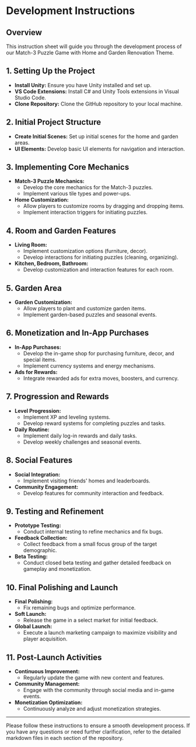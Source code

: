 # Development Instructions

## Overview
This instruction sheet will guide you through the development process of our Match-3 Puzzle Game with Home and Garden Renovation Theme.

## 1. Setting Up the Project
- **Install Unity:** Ensure you have Unity installed and set up.
- **VS Code Extensions:** Install C# and Unity Tools extensions in Visual Studio Code.
- **Clone Repository:** Clone the GitHub repository to your local machine.

## 2. Initial Project Structure
- **Create Initial Scenes:** Set up initial scenes for the home and garden areas.
- **UI Elements:** Develop basic UI elements for navigation and interaction.

## 3. Implementing Core Mechanics
- **Match-3 Puzzle Mechanics:**
  - Develop the core mechanics for the Match-3 puzzles.
  - Implement various tile types and power-ups.
- **Home Customization:**
  - Allow players to customize rooms by dragging and dropping items.
  - Implement interaction triggers for initiating puzzles.

## 4. Room and Garden Features
- **Living Room:**
  - Implement customization options (furniture, decor).
  - Develop interactions for initiating puzzles (cleaning, organizing).
- **Kitchen, Bedroom, Bathroom:**
  - Develop customization and interaction features for each room.

## 5. Garden Area
- **Garden Customization:**
  - Allow players to plant and customize garden items.
  - Implement garden-based puzzles and seasonal events.

## 6. Monetization and In-App Purchases
- **In-App Purchases:**
  - Develop the in-game shop for purchasing furniture, decor, and special items.
  - Implement currency systems and energy mechanisms.
- **Ads for Rewards:**
  - Integrate rewarded ads for extra moves, boosters, and currency.

## 7. Progression and Rewards
- **Level Progression:**
  - Implement XP and leveling systems.
  - Develop reward systems for completing puzzles and tasks.
- **Daily Routine:**
  - Implement daily log-in rewards and daily tasks.
  - Develop weekly challenges and seasonal events.

## 8. Social Features
- **Social Integration:**
  - Implement visiting friends' homes and leaderboards.
- **Community Engagement:**
  - Develop features for community interaction and feedback.

## 9. Testing and Refinement
- **Prototype Testing:**
  - Conduct internal testing to refine mechanics and fix bugs.
- **Feedback Collection:**
  - Collect feedback from a small focus group of the target demographic.
- **Beta Testing:**
  - Conduct closed beta testing and gather detailed feedback on gameplay and monetization.

## 10. Final Polishing and Launch
- **Final Polishing:**
  - Fix remaining bugs and optimize performance.
- **Soft Launch:**
  - Release the game in a select market for initial feedback.
- **Global Launch:**
  - Execute a launch marketing campaign to maximize visibility and player acquisition.

## 11. Post-Launch Activities
- **Continuous Improvement:**
  - Regularly update the game with new content and features.
- **Community Management:**
  - Engage with the community through social media and in-game events.
- **Monetization Optimization:**
  - Continuously analyze and adjust monetization strategies.

---

Please follow these instructions to ensure a smooth development process. If you have any questions or need further clarification, refer to the detailed markdown files in each section of the repository.

